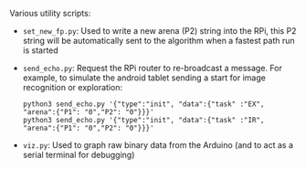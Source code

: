 Various utility scripts:

- `set_new_fp.py`: Used to write a new arena (P2) string into the RPi, this P2 string will be automatically sent to the algorithm when a fastest path run is started
- `send_echo.py`: Request the RPi router to re-broadcast a message. For example, to simulate the android tablet sending a start for image recognition or exploration:

  ```
  python3 send_echo.py '{"type":"init", "data":{"task" :"EX", "arena":{"P1": "0","P2": "0"}}}'
  python3 send_echo.py '{"type":"init", "data":{"task" :"IR", "arena":{"P1": "0","P2": "0"}}}'
  ```
- `viz.py`: Used to graph raw binary data from the Arduino (and to act as a serial terminal for debugging)
